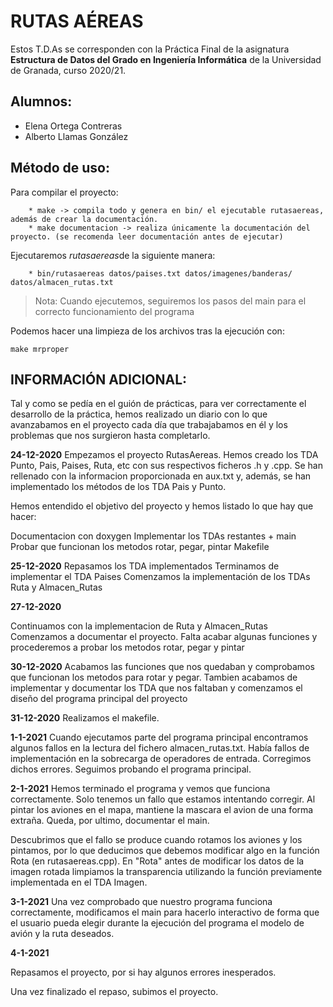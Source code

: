 # RUTAS AÉREAS

Estos T.D.As se corresponden con la Práctica Final de la asignatura **Estructura de Datos del Grado en Ingeniería Informática** de la Universidad de Granada, curso 2020/21.

## Alumnos:

* Elena Ortega Contreras
* Alberto Llamas González


## Método de uso:

Para compilar el proyecto:

		* make -> compila todo y genera en bin/ el ejecutable rutasaereas, además de crear la documentación.
		* make documentacion -> realiza únicamente la documentación del proyecto. (se recomenda leer documentación antes de ejecutar)

Ejecutaremos *rutasaereas*de la siguiente manera:

		* bin/rutasaereas datos/paises.txt datos/imagenes/banderas/ datos/almacen_rutas.txt

>Nota: Cuando ejecutemos, seguiremos los pasos del main para el correcto funcionamiento del programa

Podemos hacer una limpieza de los archivos tras la ejecución con:

	make mrproper

## INFORMACIÓN ADICIONAL:

Tal y como se pedía en el guión de prácticas, para ver correctamente el desarrollo de la práctica, hemos realizado un diario con lo que avanzabamos en el proyecto cada día que trabajabamos en él y los problemas que nos surgieron hasta completarlo.

**24-12-2020**
Empezamos el proyecto RutasAereas. Hemos creado los TDA Punto, Pais, Paises, Ruta, etc con
sus respectivos ficheros .h y .cpp. Se han rellenado con la informacion proporcionada en aux.txt y, además, se han implementado los métodos de los TDA Pais y Punto.

Hemos entendido el objetivo del proyecto y hemos listado lo que hay que hacer:

  Documentacion con doxygen
  Implementar los TDAs restantes + main
  Probar que funcionan los metodos rotar, pegar, pintar
  Makefile

**25-12-2020**
Repasamos los TDA implementados
Terminamos de implementar el TDA Paises
Comenzamos la implementación de los TDAs Ruta y Almacen_Rutas

**27-12-2020**

Continuamos con la implementacion de Ruta y Almacen_Rutas
Comenzamos a documentar el proyecto. Falta acabar algunas funciones y procederemos a probar los metodos rotar, pegar y pintar

**30-12-2020**
Acabamos las funciones que nos quedaban y comprobamos que funcionan los metodos para rotar y pegar.
Tambien acabamos de implementar y documentar los TDA que nos faltaban y comenzamos el diseño del programa principal del proyecto

**31-12-2020**
Realizamos el makefile.

**1-1-2021**
Cuando ejecutamos parte del programa principal encontramos algunos fallos en la lectura del fichero almacen_rutas.txt. Había fallos de implementación en la sobrecarga de operadores de entrada. Corregimos dichos errores.
Seguimos probando el programa principal.

**2-1-2021**
Hemos terminado el programa y vemos que funciona correctamente. Solo tenemos un fallo que estamos intentando corregir. Al pintar los aviones en el mapa, mantiene la mascara el avion de una forma extraña.
Queda, por ultimo, documentar el main.

Descubrimos que el fallo se produce cuando rotamos los aviones y los pintamos, por lo que deducimos que debemos modificar algo en la función Rota (en rutasaereas.cpp). En "Rota" antes de modificar los datos de la imagen rotada limpiamos la transparencia utilizando la función previamente implementada en el TDA Imagen.

**3-1-2021**
Una vez comprobado que nuestro programa funciona correctamente, modificamos el main para hacerlo interactivo de forma que el usuario pueda elegir durante la ejecución del programa el modelo de avión y la ruta deseados.

**4-1-2021**

Repasamos el proyecto, por si hay algunos errores inesperados.

Una vez finalizado el repaso, subimos el proyecto.





